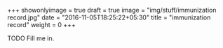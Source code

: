 +++
showonlyimage = true
draft = true
image = "img/stuff/immunization record.jpg"
date = "2016-11-05T18:25:22+05:30"
title = "immunization record"
weight = 0
+++

TODO Fill me in.

